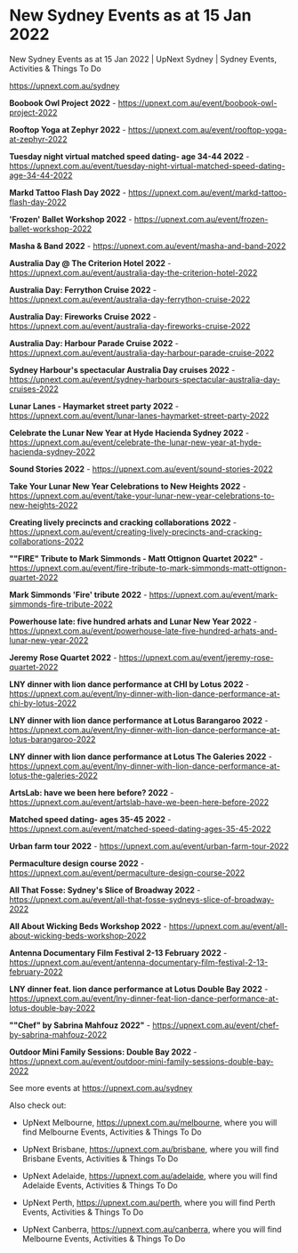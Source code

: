 # New Sydney Events as at 15 Jan 2022
New Sydney Events as at 15 Jan 2022 | UpNext Sydney | Sydney Events, Activities &amp; Things To Do

https://upnext.com.au/sydney


**Boobook Owl Project 2022** - https://upnext.com.au/event/boobook-owl-project-2022

**Rooftop Yoga at Zephyr 2022** - https://upnext.com.au/event/rooftop-yoga-at-zephyr-2022

**Tuesday night virtual matched speed dating- age 34-44 2022** - https://upnext.com.au/event/tuesday-night-virtual-matched-speed-dating-age-34-44-2022

**Markd Tattoo Flash Day 2022** - https://upnext.com.au/event/markd-tattoo-flash-day-2022

**'Frozen' Ballet Workshop 2022** - https://upnext.com.au/event/frozen-ballet-workshop-2022

**Masha & Band 2022** - https://upnext.com.au/event/masha-and-band-2022

**Australia Day @ The Criterion Hotel 2022** - https://upnext.com.au/event/australia-day-the-criterion-hotel-2022

**Australia Day: Ferrython Cruise 2022** - https://upnext.com.au/event/australia-day-ferrython-cruise-2022

**Australia Day: Fireworks Cruise 2022** - https://upnext.com.au/event/australia-day-fireworks-cruise-2022

**Australia Day: Harbour Parade Cruise 2022** - https://upnext.com.au/event/australia-day-harbour-parade-cruise-2022

**Sydney Harbour's spectacular Australia Day cruises 2022** - https://upnext.com.au/event/sydney-harbours-spectacular-australia-day-cruises-2022

**Lunar Lanes - Haymarket street party 2022** - https://upnext.com.au/event/lunar-lanes-haymarket-street-party-2022

**Celebrate the Lunar New Year at Hyde Hacienda Sydney 2022** - https://upnext.com.au/event/celebrate-the-lunar-new-year-at-hyde-hacienda-sydney-2022

**Sound Stories 2022** - https://upnext.com.au/event/sound-stories-2022

**Take Your Lunar New Year Celebrations to New Heights 2022** - https://upnext.com.au/event/take-your-lunar-new-year-celebrations-to-new-heights-2022

**Creating lively precincts and cracking collaborations 2022** - https://upnext.com.au/event/creating-lively-precincts-and-cracking-collaborations-2022

**""FIRE" Tribute to Mark Simmonds - Matt Ottignon Quartet 2022"** - https://upnext.com.au/event/fire-tribute-to-mark-simmonds-matt-ottignon-quartet-2022

**Mark Simmonds 'Fire' tribute 2022** - https://upnext.com.au/event/mark-simmonds-fire-tribute-2022

**Powerhouse late: five hundred arhats and Lunar New Year 2022** - https://upnext.com.au/event/powerhouse-late-five-hundred-arhats-and-lunar-new-year-2022

**Jeremy Rose Quartet 2022** - https://upnext.com.au/event/jeremy-rose-quartet-2022

**LNY dinner with lion dance performance at CHI by Lotus 2022** - https://upnext.com.au/event/lny-dinner-with-lion-dance-performance-at-chi-by-lotus-2022

**LNY dinner with lion dance performance at Lotus Barangaroo 2022** - https://upnext.com.au/event/lny-dinner-with-lion-dance-performance-at-lotus-barangaroo-2022

**LNY dinner with lion dance performance at Lotus The Galeries 2022** - https://upnext.com.au/event/lny-dinner-with-lion-dance-performance-at-lotus-the-galeries-2022

**ArtsLab: have we been here before? 2022** - https://upnext.com.au/event/artslab-have-we-been-here-before-2022

**Matched speed dating- ages 35-45 2022** - https://upnext.com.au/event/matched-speed-dating-ages-35-45-2022

**Urban farm tour 2022** - https://upnext.com.au/event/urban-farm-tour-2022

**Permaculture design course 2022** - https://upnext.com.au/event/permaculture-design-course-2022

**All That Fosse: Sydney's Slice of Broadway 2022** - https://upnext.com.au/event/all-that-fosse-sydneys-slice-of-broadway-2022

**All About Wicking Beds Workshop 2022** - https://upnext.com.au/event/all-about-wicking-beds-workshop-2022

**Antenna Documentary Film Festival 2-13 February 2022** - https://upnext.com.au/event/antenna-documentary-film-festival-2-13-february-2022

**LNY dinner feat. lion dance performance at Lotus Double Bay 2022** - https://upnext.com.au/event/lny-dinner-feat-lion-dance-performance-at-lotus-double-bay-2022

**""Chef" by Sabrina Mahfouz 2022"** - https://upnext.com.au/event/chef-by-sabrina-mahfouz-2022

**Outdoor Mini Family Sessions: Double Bay 2022** - https://upnext.com.au/event/outdoor-mini-family-sessions-double-bay-2022



See more events at https://upnext.com.au/sydney


Also check out:

* UpNext Melbourne, https://upnext.com.au/melbourne, where you will find Melbourne Events, Activities & Things To Do

* UpNext Brisbane, https://upnext.com.au/brisbane, where you will find Brisbane Events, Activities & Things To Do

* UpNext Adelaide, https://upnext.com.au/adelaide, where you will find Adelaide Events, Activities & Things To Do

* UpNext Perth, https://upnext.com.au/perth, where you will find Perth Events, Activities & Things To Do

* UpNext Canberra, https://upnext.com.au/canberra, where you will find Melbourne Events, Activities & Things To Do